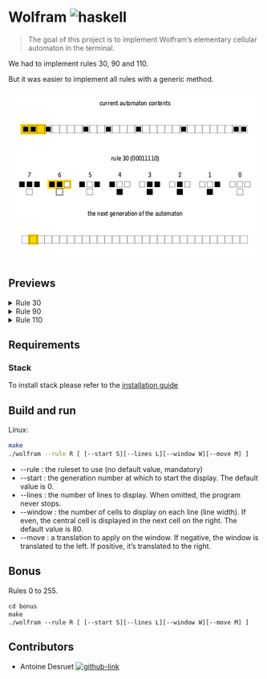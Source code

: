 # Wolfram ![haskell](https://img.shields.io/badge/Haskell-5D4F85?style=for-the-badge&logo=haskell&logoColor=white)

> The goal of this project is to implement Wolfram’s elementary cellular automaton in the terminal.

We had to implement rules 30, 90 and 110.

But it was easier to implement all rules with a generic method.

<p align="center">
  <a href="https://fr.wikipedia.org/wiki/Automate_cellulaire">
    <img src=".github/readme_resources/One-d-cellular-automate-rule-30.gif" alt="gif algo">
  </a>
</p>

<h2>Previews</h2>
<details>
    <summary>Rule 30</summary>
    <img src="/.github/readme_resources/rule30.png">
</details>
  <details>
    <summary>Rule 90</summary>
    <img src="/.github/readme_resources/rule90.png">
</details>
<details>
    <summary>Rule 110</summary>
    <img src="/.github/readme_resources/rule110.png">
</details>

## Requirements

### Stack

To install stack please refer to
the [installation guide](https://docs.haskellstack.org/en/stable/install_and_upgrade/)

## Build and run

Linux:

```sh
make
./wolfram --rule R [ [--start S][--lines L][--window W][--move M] ]
```
* --rule : the ruleset to use (no default value, mandatory)
* --start : the generation number at which to start the display. The default value is 0.
* --lines : the number of lines to display. When omitted, the program never stops.
* --window : the number of cells to display on each line (line width). If even,
the central cell is displayed in the next cell on the right. The default value is 80.
* --move : a translation to apply on the window. If negative, the window is translated to the left.
If positive, it’s translated to the right.

## Bonus

Rules 0 to 255.
```shell
cd bonus
make
./wolfram --rule R [ [--start S][--lines L][--window W][--move M] ]
```

## Contributors

- Antoine Desruet [![github-link][github-logo]](https://github.com/antwxne)

<!-- Markdown link & img definition's -->

[Github-logo]: https://img.shields.io/badge/GitHub-100000?style=for-the-badge&logo=github&logoColor=white
